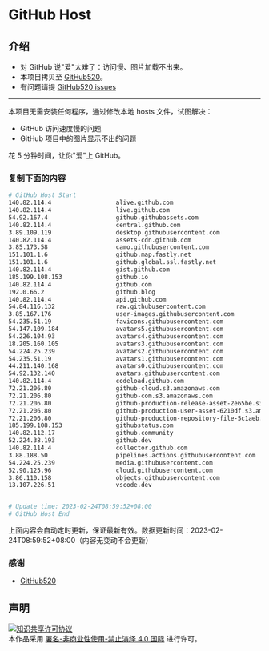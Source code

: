 # GitHub Host
## 介绍
- 对 GitHub 说"爱"太难了：访问慢、图片加载不出来。
- 本项目拷贝至 [GitHub520](https://github.com/521xueweihan/GitHub520)。
- 有问题请提 [GitHub520 issues](https://github.com/521xueweihan/GitHub520/issues/new)

---

本项目无需安装任何程序，通过修改本地 hosts 文件，试图解决：
- GitHub 访问速度慢的问题
- GitHub 项目中的图片显示不出的问题

花 5 分钟时间，让你"爱"上 GitHub。

### 复制下面的内容
```bash
# GitHub Host Start
140.82.114.4                  alive.github.com
140.82.114.4                  live.github.com
54.92.167.4                   github.githubassets.com
140.82.114.4                  central.github.com
3.89.109.119                  desktop.githubusercontent.com
140.82.114.4                  assets-cdn.github.com
3.85.173.58                   camo.githubusercontent.com
151.101.1.6                   github.map.fastly.net
151.101.1.6                   github.global.ssl.fastly.net
140.82.114.4                  gist.github.com
185.199.108.153               github.io
140.82.114.4                  github.com
192.0.66.2                    github.blog
140.82.114.4                  api.github.com
54.84.116.132                 raw.githubusercontent.com
3.85.167.176                  user-images.githubusercontent.com
54.235.51.19                  favicons.githubusercontent.com
54.147.109.184                avatars5.githubusercontent.com
54.226.104.93                 avatars4.githubusercontent.com
18.205.160.105                avatars3.githubusercontent.com
54.224.25.239                 avatars2.githubusercontent.com
54.235.51.19                  avatars1.githubusercontent.com
44.211.140.168                avatars0.githubusercontent.com
54.92.132.140                 avatars.githubusercontent.com
140.82.114.4                  codeload.github.com
72.21.206.80                  github-cloud.s3.amazonaws.com
72.21.206.80                  github-com.s3.amazonaws.com
72.21.206.80                  github-production-release-asset-2e65be.s3.amazonaws.com
72.21.206.80                  github-production-user-asset-6210df.s3.amazonaws.com
72.21.206.80                  github-production-repository-file-5c1aeb.s3.amazonaws.com
185.199.108.153               githubstatus.com
140.82.112.17                 github.community
52.224.38.193                 github.dev
140.82.114.4                  collector.github.com
3.88.188.50                   pipelines.actions.githubusercontent.com
54.224.25.239                 media.githubusercontent.com
52.90.125.96                  cloud.githubusercontent.com
3.86.110.158                  objects.githubusercontent.com
13.107.226.51                 vscode.dev


# Update time: 2023-02-24T08:59:52+08:00
# GitHub Host End

```
上面内容会自动定时更新，保证最新有效。数据更新时间：2023-02-24T08:59:52+08:00（内容无变动不会更新）

### 感谢

- [GitHub520](https://github.com/521xueweihan/GitHub520)

## 声明
<a rel="license" href="https://creativecommons.org/licenses/by-nc-nd/4.0/deed.zh"><img alt="知识共享许可协议" style="border-width: 0" src="https://licensebuttons.net/l/by-nc-nd/4.0/88x31.png"></a><br>本作品采用 <a rel="license" href="https://creativecommons.org/licenses/by-nc-nd/4.0/deed.zh">署名-非商业性使用-禁止演绎 4.0 国际</a> 进行许可。